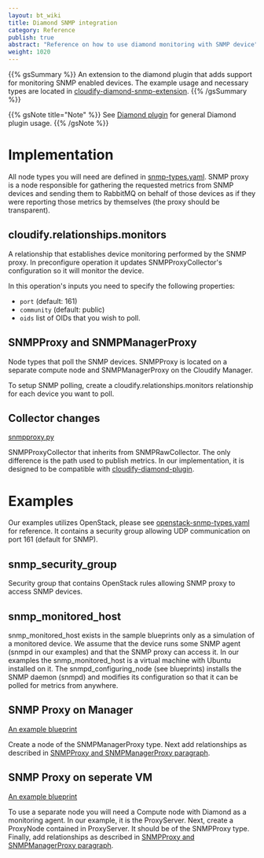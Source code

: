```yaml
---
layout: bt_wiki
title: Diamond SNMP integration
category: Reference
publish: true
abstract: "Reference on how to use diamond monitoring with SNMP device"
weight: 1020
---
```


{{% gsSummary %}}
An extension to the diamond plugin that adds support for monitoring SNMP enabled devices.
The example usage and necessary types are located in [cloudify-diamond-snmp-extension](https://github.com/cloudify-cosmo/cloudify-diamond-snmp-extension).
{{% /gsSummary %}}

{{% gsNote title="Note" %}}
See [Diamond plugin](plugin-diamond.html) for general Diamond plugin usage.
{{% /gsNote %}}

# Implementation
All node types you will need are defined in [snmp-types.yaml](https://github.com/cloudify-cosmo/cloudify-diamond-snmp-extension/blob/master/types/snmp-types.yaml).  SNMP proxy is a node responsible for gathering the requested metrics from SNMP devices and sending them to RabbitMQ on behalf of those devices as if they were reporting those metrics by themselves (the proxy should be transparent).


## cloudify.relationships.monitors
A relationship that establishes device monitoring performed by the SNMP proxy. In preconfigure operation it updates SNMPProxyCollector's configuration so it will monitor the device.

In this operation's inputs you need to specify the following properties:

* `port` (default: 161)
* `community` (default: public)
* `oids` list of OIDs that you wish to poll.


## SNMPProxy and SNMPManagerProxy
Node types that poll the SNMP devices.
SNMPProxy is located on a separate compute node and SNMPManagerProxy on the Cloudify Manager.

To setup SNMP polling, create a cloudify.relationships.monitors relationship for each device you want to poll.

## Collector changes

[snmpproxy.py](https://github.com/cloudify-cosmo/cloudify-diamond-snmp-extension/blob/master/collectors/snmpproxy.py)


SNMPProxyCollector that inherits from SNMPRawCollector. The only difference is the path used to publish metrics. In our implementation, it is designed to be compatible with [cloudify-diamond-plugin](https://github.com/cloudify-cosmo/cloudify-diamond-plugin).

# Examples
Our examples utilizes OpenStack, please see [openstack-snmp-types.yaml](https://github.com/cloudify-cosmo/cloudify-diamond-snmp-extension/blob/master/types/openstack-snmp-types.yaml) for reference. It contains a security group allowing UDP communication on port 161 (default for SNMP).

## snmp_security_group
 Security group that contains OpenStack rules allowing SNMP proxy to access SNMP devices.

## snmp_monitored_host
snmp_monitored_host exists in the sample blueprints only as a simulation of a monitored device. We assume that the device runs some SNMP agent (snmpd in our examples) and that the SNMP proxy can access it. In our examples the snmp_monitored_host is a virtual machine with Ubuntu installed on it. The snmpd_configuring_node (see blueprints) installs the SNMP daemon (snmpd) and modifies its configuration so that it can be polled for metrics from anywhere.

## SNMP Proxy on Manager
[An example blueprint](https://github.com/cloudify-cosmo/cloudify-diamond-snmp-extension/blob/master/proxy-on-manager-blueprint.yaml)


Create a node of the SNMPManagerProxy type. Next add relationships as described in [SNMPProxy and SNMPManagerProxy paragraph](reference-diamond-snmp-integration.html#snmpproxy-and-snmpmanagerproxy).

## SNMP Proxy on seperate VM
[An example blueprint](https://github.com/cloudify-cosmo/cloudify-diamond-snmp-extension/blob/master/separate-proxy-blueprint.yaml)

To use a separate node you will need a Compute node with Diamond as a monitoring agent. In our example, it is the ProxyServer.
Next, create a ProxyNode contained in ProxyServer. It should be of the SNMPProxy type. Finally, add relationships as described in [SNMPProxy and SNMPManagerProxy paragraph](reference-diamond-snmp-integration.html#snmpproxy-and-snmpmanagerproxy).
